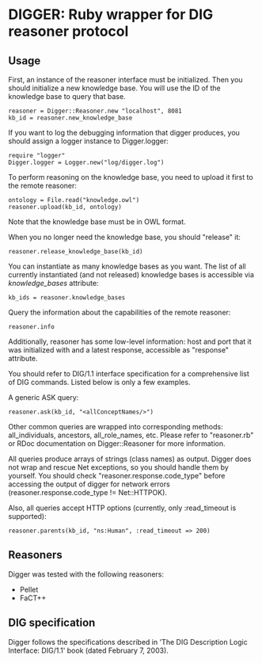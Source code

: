 DIGGER: Ruby wrapper for DIG reasoner protocol
==============================================

Usage
-----

First, an instance of the reasoner interface must be initialized. Then you should initialize a new knowledge base. You will use the ID of the knowledge base to query that base.

    reasoner = Digger::Reasoner.new "localhost", 8081
    kb_id = reasoner.new_knowledge_base

If you want to log the debugging information that digger produces, you should assign a logger instance to Digger.logger:

    require "logger"
    Digger.logger = Logger.new("log/digger.log")

To perform reasoning on the knowledge base, you need to upload it first to the remote reasoner:

    ontology = File.read("knowledge.owl")
    reasoner.upload(kb_id, ontology)

Note that the knowledge base must be in OWL format.

When you no longer need the knowledge base, you should "release" it:

    reasoner.release_knowledge_base(kb_id)

You can instantiate as many knowledge bases as you want. The list of all currently instantiated (and not released) knowledge bases is accessible via *knowledge_bases* attribute:

    kb_ids = reasoner.knowledge_bases

Query the information about the capabilities of the remote reasoner:

    reasoner.info

Additionally, reasoner has some low-level information: host and port that it was initialized with and a latest response, accessible as "response" attribute.

You should refer to DIG/1.1 interface specification for a comprehensive list of DIG commands. Listed below is only a few examples.

A generic ASK query:

    reasoner.ask(kb_id, "<allConceptNames/>")

Other common queries are wrapped into corresponding methods: all_individuals, ancestors, all_role_names, etc. Please refer to "reasoner.rb" or RDoc documentation on Digger::Reasoner for more information.

All queries produce arrays of strings (class names) as output. Digger does not wrap and rescue Net exceptions, so you should handle them by yourself. You should check "reasoner.response.code_type" before accessing the output of digger for network errors (reasoner.response.code_type != Net::HTTPOK).

Also, all queries accept HTTP options (currently, only :read_timeout is supported):

    reasoner.parents(kb_id, "ns:Human", :read_timeout => 200)

Reasoners
---------

Digger was tested with the following reasoners:
  * Pellet
  * FaCT++

DIG specification
-----------------
Digger follows the specifications described in 'The DIG Description Logic Interface: DIG/1.1' book (dated February 7, 2003).
